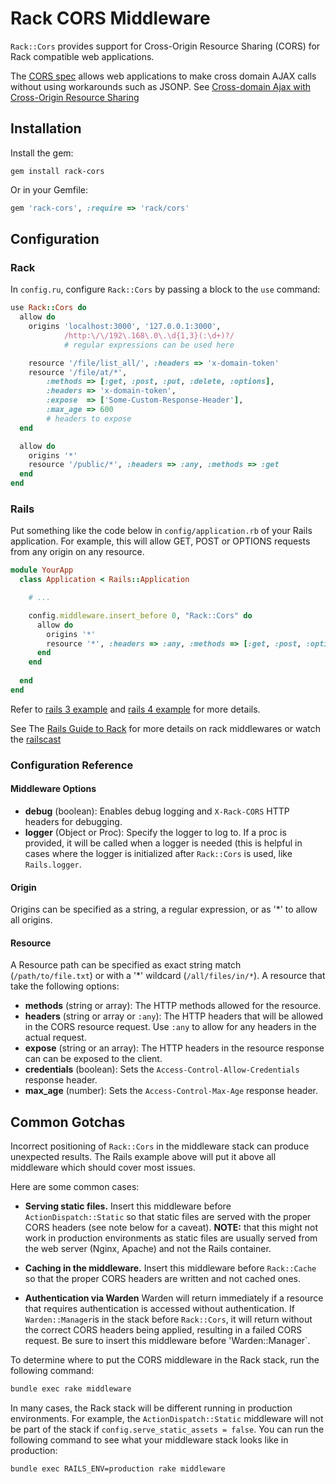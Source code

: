# Rack CORS Middleware

`Rack::Cors` provides support for Cross-Origin Resource Sharing (CORS) for Rack compatible web applications.  

The [CORS spec](http://www.w3.org/TR/cors/) allows web applications to make cross domain AJAX calls without using workarounds such as JSONP. See [Cross-domain Ajax with Cross-Origin Resource Sharing](http://www.nczonline.net/blog/2010/05/25/cross-domain-ajax-with-cross-origin-resource-sharing/)

## Installation

Install the gem:

`gem install rack-cors`

Or in your Gemfile:

```ruby
gem 'rack-cors', :require => 'rack/cors'
```


## Configuration

### Rack

In `config.ru`, configure `Rack::Cors` by passing a block to the `use` command:

```ruby
use Rack::Cors do
  allow do
    origins 'localhost:3000', '127.0.0.1:3000',
            /http:\/\/192\.168\.0\.\d{1,3}(:\d+)?/
            # regular expressions can be used here

    resource '/file/list_all/', :headers => 'x-domain-token'
    resource '/file/at/*',
        :methods => [:get, :post, :put, :delete, :options],
        :headers => 'x-domain-token',
        :expose  => ['Some-Custom-Response-Header'],
        :max_age => 600
        # headers to expose
  end

  allow do
    origins '*'
    resource '/public/*', :headers => :any, :methods => :get
  end
end
```

### Rails
Put something like the code below in `config/application.rb` of your Rails application. For example, this will allow GET, POST or OPTIONS requests from any origin on any resource.

```ruby
module YourApp
  class Application < Rails::Application

    # ...

    config.middleware.insert_before 0, "Rack::Cors" do
      allow do
        origins '*'
        resource '*', :headers => :any, :methods => [:get, :post, :options]
      end
    end
      
  end
end
```
Refer to [rails 3 example](https://github.com/cyu/rack-cors/tree/master/examples/rails3) and [rails 4 example](https://github.com/cyu/rack-cors/tree/master/examples/rails4) for more details.

See The [Rails Guide to Rack](http://guides.rubyonrails.org/rails_on_rack.html) for more details on rack middlewares or watch the [railscast](http://railscasts.com/episodes/151-rack-middleware.)

### Configuration Reference

#### Middleware Options
* **debug** (boolean):  Enables debug logging and `X-Rack-CORS` HTTP headers for debugging.
* **logger** (Object or Proc): Specify the logger to log to.  If a proc is provided, it will be called when a logger is needed (this is helpful in cases where the logger is initialized after `Rack::Cors` is used, like `Rails.logger`.

#### Origin
Origins can be specified as a string, a regular expression, or as '*' to allow all origins.

#### Resource
A Resource path can be specified as exact string match (`/path/to/file.txt`) or with a '*' wildcard (`/all/files/in/*`).  A resource that take the following options:

* **methods** (string or array): The HTTP methods allowed for the resource.
* **headers** (string or array or `:any`): The HTTP headers that will be allowed in the CORS resource request.  Use `:any` to allow for any headers in the actual request.
* **expose** (string or an array): The HTTP headers in the resource response can can be exposed to the client.
* **credentials** (boolean): Sets the `Access-Control-Allow-Credentials` response header.
* **max_age** (number): Sets the `Access-Control-Max-Age` response header.


## Common Gotchas

Incorrect positioning of `Rack::Cors` in the middleware stack can produce unexpected results.  The Rails example above will put it above all middleware which should cover most issues.

Here are some common cases:

* **Serving static files.**  Insert this middleware before `ActionDispatch::Static` so that static files are served with the proper CORS headers (see note below for a caveat).  **NOTE:** that this might not work in production environments as static files are usually served from the web server (Nginx, Apache) and not the Rails container.

* **Caching in the middleware.**  Insert this middleware before `Rack::Cache` so that the proper CORS headers are written and not cached ones.

* **Authentication via Warden**  Warden will return immediately if a resource that requires authentication is accessed without authentication.  If `Warden::Manager`is in the stack before `Rack::Cors`, it will return without the correct CORS headers being applied, resulting in a failed CORS request.  Be sure to insert this middleware before 'Warden::Manager`.

To determine where to put the CORS middleware in the Rack stack, run the following command:

```bash
bundle exec rake middleware
```

In many cases, the Rack stack will be different running in production environments.  For example, the `ActionDispatch::Static` middleware will not be part of the stack if `config.serve_static_assets = false`.  You can run the following command to see what your middleware stack looks like in production:

```bash
bundle exec RAILS_ENV=production rake middleware
```
